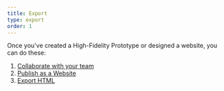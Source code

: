 ```yaml
---
title: Export
type: export
order: 1
---
```


Once you've created a High-Fidelity Prototype or designed a website, you can do these:

1. [Collaborate with your team](work-in-teams.html)
2. [Publish as a Website](05-publish-and-manage-website.html)
3. [Export HTML](https://docs.animaapp.com/v3/export/export-html.html)
